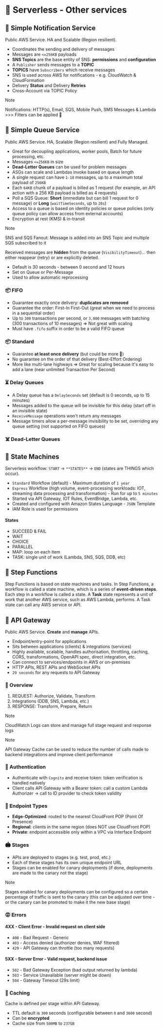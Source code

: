 # 🚀 Serverless - Other services

## 📢 Simple Notification Service 

Public AWS Service. HA and Scalable (Region resilient).

- Coordinates the sending and delivery of messages
- Messages are `<=256KB` payloads
- **SNS Topics** are the base entity of SNS: **permissions** and **configuration**
- A `Publisher` sends messages to a **TOPIC**
- **TOPICS** have `Subscribers` which receive messages
- SNS is used across AWS for notifications - e.g. CloudWatch & CloudFormation
- Delivery **Status** and Delivery **Retries**
- Cross-Account via TOPIC Policy

> [!NOTE]
> Notifications: HTTP(s), Email, SQS, Mobile Push, SMS Messages & Lambda >>> Filters can be applied 🙂

## 🚌 Simple Queue Service

Public AWS Service. HA, Scalable (Region resilient) and Fully Managed.

- Great for decoupling applications, worker pools, Batch for future processing, etc.
- Messages `<=256KB` in size
- **Dead-Letter Queues** can be used for problem messages
- ASGs can scale and Lambdas invoke based on queue length
- A single request can have `1-10` messages, up to a maximum total payload of `256KB`
- Each `64KB` chunk of a payload is billed as 1 request (for example, an API action with a 256 KB payload is billed as 4 requests)
- Poll a SQS Queue: **Short** (immediate but can bill 1 request for 0 message) or **Long** (`waitTimeSeconds`, up to `20s`)
- Access to a queue is based on identity policies or queue policies (only queue policy can allow access from external accounts)
- Encryption at rest (KMS) & in-transit

> [!NOTE]
> SNS and SQS Fanout: Message is added into an SNS Topic and multiple SQS subscribed to it

Received messages are **hidden** from the queue (`VisibilityTimeout`)... then either reappear (retry) or are explicitly deleted.

- Default is 30 seconds - between 0 second and 12 hours
- Set on Queue or Per-Message
- Used to allow automatic reprocessing

### 📦 FIFO

- Guarantee exactly once delivery: **duplicates are removed**
- Guarantee the order: First-In First-Out (great when we need to process in a sequential order)
- Up to `300` transactions per second, or `3,000` messages with batching (300 transactions of 10 messages) => Not great with scaling
- Must have `.fifo` suffix in order to be a valid FIFO queue

### 📦 Standard

- Guarantee **at least once delivery** (but could be more 😬)
- No guarantee on the order of that delivery (Best-Effort Ordering)
- More like multi-lane highways => Great for scaling because it's easy to add a lane (near unlimited Transaction Per Second)

### ⏳ Delay Queues

- A Delay queue has a `DelaySeconds` set (default is 0 seconds, up to 15 minutes)
- Messages added to the queue will be invisible for this delay (start off in an invisible state)
- `ReceiveMessage` operations won't return any messages
- Message timers allow a per-message invisibility to be set, overriding any queue setting (not supported on FIFO queues)

### ☠️ Dead-Letter Queues



## 🤖 State Machines

Serverless workflow: `START` -> `**STATES**` -> `END` (states are THINGS which occur).

- `Standard` Workflow (default) - Maximum duration of `1 year`
- `Express` Workflow (high volume, event-processing workloads: IOT, streaming data processing and transformation) - Run for up to `5 minutes`
- Started via API Gateway, IOT Rules, EventBridge, Lambda, etc.
- Created and configured with Amazon States Language - `JSON` Template
- IAM Role is used for permissions

#### States

- SUCCEED & FAIL
- WAIT
- CHOICE
- PARALLEL
- MAP: loop on each item
- TASK: single unit of work (Lambda, SNS, SQS, DDB, etc)

## 🦶 Step Functions

Step Functions is based on state machines and tasks. In Step Functions, a workflow is called a state machine, which is a series of **event-driven steps**. Each step in a workflow is called a state. A **Task** state represents a unit of work that another AWS service, such as AWS Lambda, performs. A Task state can call any AWS service or API.

## 🚪 API Gateway

Public AWS Service. **Create** and **manage** APIs. 

- Endpoint/entry-point for applications
- Sits between applications (clients) & integrations (services)
- Highly available, scalable, handles authorisation, throttling, caching, CORS, transformations, OpenAPI spec, direct integration, etc.
- Can connect to services/endpoints in AWS or on-premises
- HTTP APIs, REST APIs and WebSocket APIs
- `29 seconds` for any requests to API Gateway

### 👀 Overview

1. REQUEST: Authorize, Validate, Transform
2. Integrations (DDB, SNS, Lambda, etc.)
3. RESPONSE: Transform, Prepare, Return

> [!NOTE]
> CloudWatch Logs can store and manage full stage request and response logs

> [!NOTE]
> API Gateway Cache can be used to reduce the number of calls made to backend integrations and improve client performance

### 👋 Authentication 

- Authenticate with `Cognito` and receive token: token verification is handled natively
- Client calls API Gateway with a Bearer token: call a custom Lambda Authorizer -> call to ID provider to check token validity

### 📍 Endpoint Types

- **Edge-Optimized**: routed to the nearest CloudFront POP (Point Of Presence)
- **Regional**: clients in the same region (does NOT use CloudFront POP)
- **Private**: endpoint accessible only within a VPC via Interface Endpoint

### 🏟️ Stages

- APIs are deployed to stages (e.g. test, prod, etc.)
- Each of these stages has its own unique endpoint URL
- Stages can be enabled for canary deployments (if done, deployments are made to the canary not the stage)

> [!NOTE]
> Stages enabled for canary deployments can be configured so a certain percentage of traffic is sent to the canary (this can be adjusted over time - or the canary can be promoted to make it the new base stage)

### 😡 Errors

#### 4XX - Client Error - Invalid request on client side

- `400` - Bad Request - Generic
- `403` - Access denied (authorizer denies, WAF filtered)
- `429` - API Gateway can throttle (too many requests)

#### 5XX - Server Error - Valid request, backend issue

- `502` - Bad Gateway Exception (bad output returned by lambda)
- `503` - Service Unavailable (server might be down)
- `504` - Gateway Timeout (29s limit)

### 💾 Caching

Cache is defined per stage within API Gateway.

- TTL default is `300` seconds (configurable between `0` and `3600` second) 
- Can be **encrypted**
- Cache size from `500MB` to `237GB`
